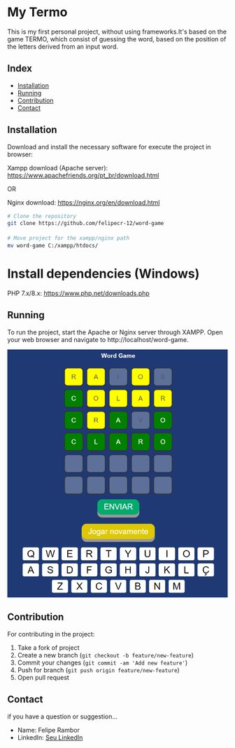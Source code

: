 # My Termo

This is my first personal project, without using frameworks.It's based on the game TERMO, which consist of guessing the word, based on the position of the letters derived from an input word.

## Index

- [Installation](#installation)
- [Running](#running)
- [Contribution](#contribution)
- [Contact](#contact)

## Installation

Download and install the necessary software for execute the project in browser:

Xampp download (Apache server): https://www.apachefriends.org/pt_br/download.html

OR


Nginx download: https://nginx.org/en/download.html

```bash
# Clone the repository
git clone https://github.com/felipecr-12/word-game

# Move project for the xampp/nginx path
mv word-game C:/xampp/htdocs/
```

# Install dependencies (Windows)
PHP 7.x/8.x: https://www.php.net/downloads.php

## Running

To run the project, start the Apache or Nginx server through XAMPP. Open your web browser and navigate to http://localhost/word-game.

![alt text](image-1.png)

## Contribution

For contributing in the project:

1. Take a fork of project
2. Create a new branch (`git checkout -b feature/new-feature`)
3. Commit your changes (`git commit -am 'Add new feature'`)
4. Push for branch (`git push origin feature/new-feature`)
5. Open pull request

## Contact

if you have a question or suggestion...

- Name: Felipe Rambor
- LinkedIn: [Seu LinkedIn](linkedin.com/in/felipe-rambor-a53a961b5)
